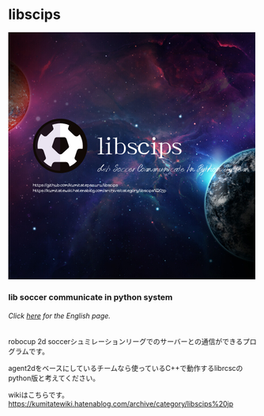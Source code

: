 # libscips
![](https://github.com/kumitatepazuru/libscips/blob/master/libscips.png?raw=true)
### lib soccer communicate in python system 

###### Click [here](https://github.com/kumitatepazuru/libscips/blob/master/README.md) for the English page.

robocup 2d soccerシュミレーションリーグでのサーバーとの通信ができるプログラムです。

agent2dをベースにしているチームなら使っているC++で動作するlibrcscのpython版と考えてください。

wikiはこちらです。
https://kumitatewiki.hatenablog.com/archive/category/libscips%20jp

